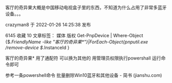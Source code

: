 
客厅的奇异果大概是中国移动电视盒子里的东西，不知道为什么占用了非常多蓝牙设备。。。


crazyman8 于 2022-01-26 14:25:38 发布

6145
 收藏 10
文章标签： 媒体
版权
Get-PnpDevice | Where-Object {$_.FriendlyName -like "客厅的奇异果*"}|ForEach-Object{pnputil.exe /remove-device $_.InstanceId }

客厅的奇异果* 用了通配符 可以换为其他的 用管理员权限执行powershall 运行命令即可

参考一条powershell命令 批量删除Win10蓝牙和其他设备 - 简书 (jianshu.com)